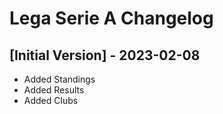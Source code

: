 # Lega Serie A Changelog

## [Initial Version] - 2023-02-08

-   Added Standings
-   Added Results
-   Added Clubs
